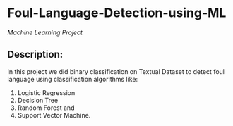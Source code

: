 # Foul-Language-Detection-using-ML
*Machine Learning Project*
## Description:
In this project we did binary classification on Textual Dataset to detect foul language using classification algorithms like:

1) Logistic Regression
2) Decision Tree
3) Random Forest and 
4) Support Vector Machine.
